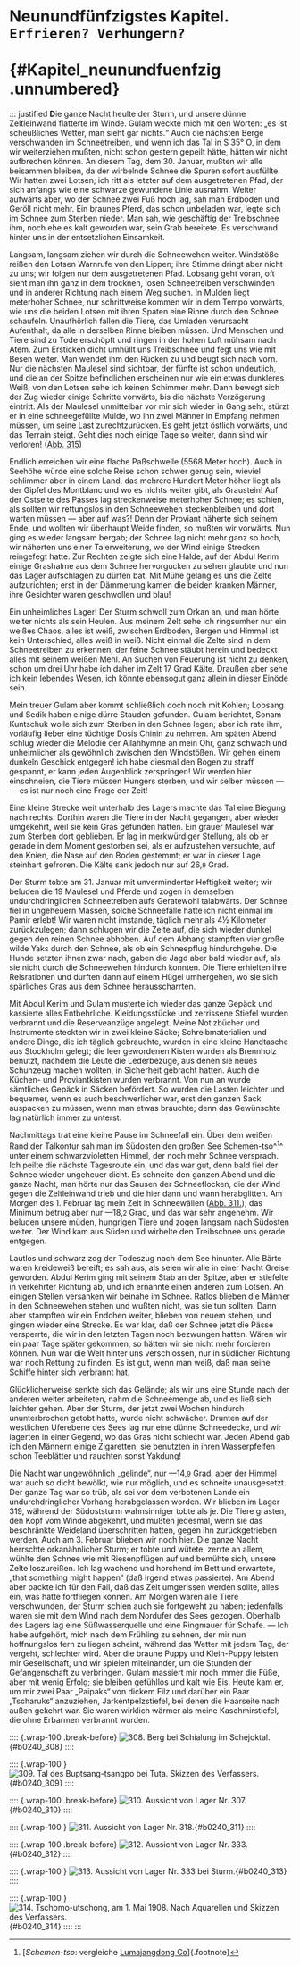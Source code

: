 # Neunundfünfzigstes Kapitel.&nbsp;<br />**`Erfrieren? Verhungern?`**<br /><br /> {#Kapitel_neunundfuenfzig .unnumbered}

::: justified
**D**ie ganze Nacht heulte der Sturm, und unsere dünne Zeltleinwand
flatterte im Winde. Gulam weckte mich mit den Worten: „es
ist scheußliches Wetter, man sieht gar nichts.“ Auch die nächsten Berge
verschwanden im Schneetreiben, und wenn ich das Tal in S&nbsp;35°&nbsp;O,
in dem wir weiterziehen mußten, nicht schon gestern gepeilt hätte,
hätten wir nicht aufbrechen können. An diesem Tag, dem 30. Januar,
mußten wir alle beisammen bleiben, da der wirbelnde Schnee die Spuren
sofort ausfüllte. Wir hatten zwei Lotsen; ich ritt als letzter auf dem
ausgetretenen Pfad, der sich anfangs wie eine schwarze gewundene Linie
ausnahm. Weiter aufwärts aber, wo der Schnee zwei Fuß hoch lag,
sah man Erdboden und Geröll nicht mehr. Ein braunes Pferd, das
schon unbeladen war, legte sich im Schnee zum Sterben nieder. Man
sah, wie geschäftig der Treibschnee ihm, noch ehe es kalt geworden war,
sein Grab bereitete. Es verschwand hinter uns in der entsetzlichen
Einsamkeit.

Langsam, langsam ziehen wir durch die Schneewehen weiter. Windstöße
reißen den Lotsen Warnrufe von den Lippen; ihre Stimme dringt aber
nicht zu uns; wir folgen nur dem ausgetretenen Pfad. Lobsang geht
voran, oft sieht man ihn ganz in dem trocknen, losen Schneetreiben
verschwinden und in anderer Richtung nach einem Weg suchen. In
Mulden liegt meterhoher Schnee, nur schrittweise kommen wir in dem Tempo
vorwärts, wie uns die beiden Lotsen mit ihren Spaten eine Rinne durch
den Schnee schaufeln. Unaufhörlich fallen die Tiere, das Umladen
verursacht Aufenthalt, da alle in derselben Rinne bleiben müssen. Und
Menschen und Tiere sind zu Tode erschöpft und ringen in der hohen Luft
mühsam nach Atem. Zum Ersticken dicht umhüllt uns Treibschnee und
fegt uns wie mit Besen weiter. Man wendet ihm den Rücken zu und
beugt sich nach vorn. Nur die nächsten Maulesel sind sichtbar, der fünfte
ist schon undeutlich, und die an der Spitze befindlichen erscheinen nur wie
ein etwas dunkleres Weiß; von den Lotsen sehe ich keinen Schimmer
mehr. Dann bewegt sich der Zug wieder einige Schritte vorwärts, bis
die nächste Verzögerung eintritt. Als der Maulesel unmittelbar vor mir
sich wieder in Gang seht, stürzt er in eine schneegefüllte Mulde, wo
ihn zwei Männer in Empfang nehmen müssen, um seine Last
zurechtzurücken. Es geht jetzt östlich vorwärts, und das Terrain steigt. Geht
dies noch einige Tage so weiter, dann sind wir verloren!
([Abb. 315](ch027.xhtml#b0248_315))

Endlich erreichen wir eine flache Paßschwelle (5568 Meter hoch).
Auch in Seehöhe würde eine solche Reise schon schwer genug sein,
wieviel schlimmer aber in einem Land, das mehrere Hundert Meter höher
liegt als der Gipfel des Montblanc und wo es nichts weiter gibt, als
Graustein! Auf der Ostseite des Passes lag streckenweise meterhoher Schnee;
es schien, als sollten wir rettungslos in den Schneewehen steckenbleiben
und dort warten müssen — aber auf was?! Denn der Proviant näherte
sich seinem Ende, und wollten wir überhaupt Weide finden, so mußten
wir vorwärts. Nun ging es wieder langsam bergab; der Schnee lag
nicht mehr ganz so hoch, wir näherten uns einer Talerweiterung, wo der
Wind einige Strecken reingefegt hatte. Zur Rechten zeigte sich eine Halde,
auf der Abdul Kerim einige Grashalme aus dem Schnee hervorgucken zu
sehen glaubte und nun das Lager aufschlagen zu dürfen bat. Mit Mühe
gelang es uns die Zelte aufzurichten; erst in der Dämmerung kamen
die beiden kranken Männer, ihre Gesichter waren geschwollen und blau!

Ein unheimliches Lager! Der Sturm schwoll zum Orkan an, und
man hörte weiter nichts als sein Heulen. Aus meinem Zelt sehe ich
ringsumher nur ein weißes Chaos, alles ist weiß, zwischen Erdboden,
Bergen und Himmel ist kein Unterschied, alles weiß in weiß. Nicht
einmal die Zelte sind in dem Schneetreiben zu erkennen, der feine Schnee
stäubt herein und bedeckt alles mit seinem weißen Mehl. An Suchen
von Feuerung ist nicht zu denken, schon um drei Uhr habe ich daher im
Zelt 17 Grad Kälte. Draußen aber sehe ich kein lebendes Wesen, ich
könnte ebensogut ganz allein in dieser Einöde sein.

Mein treuer Gulam aber kommt schließlich doch noch mit Kohlen;
Lobsang und Sedik haben einige dürre Stauden gefunden. Gulam berichtet,
Sonam Kuntschuk wolle sich zum Sterben in den Schnee legen; aber
ich rate ihm, vorläufig lieber eine tüchtige Dosis Chinin zu nehmen. Am
späten Abend schlug wieder die Melodie der Allahhymne an mein
Ohr, ganz schwach und unheimlicher als gewöhnlich zwischen den
Windstößen. Wir gehen einem dunkeln Geschick entgegen! ich habe diesmal
den Bogen zu straff gespannt, er kann jeden Augenblick zerspringen! Wir
werden hier einschneien, die Tiere müssen Hungers sterben, und wir selber
müssen — — es ist nur noch eine Frage der Zeit!

Eine kleine Strecke weit unterhalb des Lagers machte das Tal eine
Biegung nach rechts. Dorthin waren die Tiere in der Nacht gegangen,
aber wieder umgekehrt, weil sie kein Gras gefunden hatten. Ein grauer
Maulesel war zum Sterben dort geblieben. Er lag in merkwürdiger
Stellung, als ob er gerade in dem Moment gestorben sei, als er
aufzustehen versuchte, auf den Knien, die Nase auf den Boden gestemmt; er
war in dieser Lage steinhart gefroren. Die Kälte sank jedoch nur auf
26,<small>9</small> Grad.

Der Sturm tobte am 31. Januar mit unverminderter Heftigkeit
weiter; wir beluden die 19 Maulesel und Pferde und zogen in demselben
undurchdringlichen Schneetreiben aufs Geratewohl talabwärts. Der Schnee
fiel in ungeheuern Massen, solche Schneefälle hatte ich nicht einmal im
Pamir erlebt! Wir waren nicht imstande, täglich mehr als 4½ Kilometer
zurückzulegen; dann schlugen wir die Zelte auf, die sich wieder dunkel gegen
den reinen Schnee abhoben. Auf dem Abhang stampften vier große
wilde Yaks durch den Schnee, als ob ein Schneepflug hindurchgehe. Die
Hunde setzten ihnen zwar nach, gaben die Jagd aber bald wieder auf,
als sie nicht durch die Schneewehen hindurch konnten. Die Tiere
erhielten ihre Reisrationen und durften dann auf einem Hügel umhergehen,
wo sie sich spärliches Gras aus dem Schnee herausscharrten.

Mit Abdul Kerim und Gulam musterte ich wieder das ganze
Gepäck und kassierte alles Entbehrliche. Kleidungsstücke und zerrissene
Stiefel wurden verbrannt und die Reserveanzüge angelegt. Meine
Notizbücher und Instrumente steckten wir in zwei kleine Säcke;
Schreibmaterialien und andere Dinge, die ich täglich gebrauchte, wurden in eine
kleine Handtasche aus Stockholm gelegt; die leer gewordenen Kisten wurden als
Brennholz benutzt, nachdem die Leute die Lederbezüge, aus denen sie neues
Schuhzeug machen wollten, in Sicherheit gebracht hatten. Auch die
Küchen- und Proviantkisten wurden verbrannt. Von nun an wurde
sämtliches Gepäck in Säcken befördert. So wurden die Lasten leichter
und bequemer, wenn es auch beschwerlicher war, erst den ganzen Sack
auspacken zu müssen, wenn man etwas brauchte; denn das Gewünschte lag
natürlich immer zu unterst.

Nachmittags trat eine kleine Pause im Schneefall ein. Über dem
weißen Rand der Talkontur sah man im Südosten den großen See
Schemen-tso^[^240]^ unter einem schwarzvioletten Himmel, der noch mehr
Schnee versprach. Ich peilte die nächste Tagesroute ein, und das war
gut, denn bald fiel der Schnee wieder ungeheuer dicht. Es schneite den
ganzen Abend und die ganze Nacht, man hörte nur das Sausen der
Schneeflocken, die der Wind gegen die Zeltleinwand trieb und die hier
dann und wann herabglitten. Am Morgen des 1. Februar lag mein
Zelt in Schneewällen ([Abb. 311.](ch026.xhtml#b0240_311)); das Minimum betrug aber nur
—18,<small>2</small> Grad, und das war sehr angenehm. Wir beluden unsere
müden, hungrigen Tiere und zogen langsam nach Südosten weiter. Der Wind
kam aus Süden und wirbelte den Treibschnee uns gerade entgegen.

Lautlos und schwarz zog der Todeszug nach dem See hinunter.
Alle Bärte waren kreideweiß bereift; es sah aus, als seien wir alle in
einer Nacht Greise geworden. Abdul Kerim ging mit seinem Stab an
der Spitze, aber er stiefelte in verkehrter Richtung ab, und ich ernannte
einen anderen zum Lotsen. An einigen Stellen versanken wir beinahe
im Schnee. Ratlos blieben die Männer in den Schneewehen stehen und
wußten nicht, was sie tun sollten. Dann aber stampften wir ein
Endchen weiter, blieben von neuem stehen, und gingen wieder eine Strecke.
Es war klar, daß der Schnee jetzt die Pässe versperrte, die wir in den
letzten Tagen noch bezwungen hatten. Wären wir ein paar Tage später
gekommen, so hätten wir sie nicht mehr forcieren können. Nun war die
Welt hinter uns verschlossen, nur in südlicher Richtung war noch Rettung
zu finden. Es ist gut, wenn man weiß, daß man seine Schiffe hinter
sich verbrannt hat.

Glücklicherweise senkte sich das Gelände; als wir uns eine Stunde
nach der anderen weiter arbeiteten, nahm die Schneemenge ab, und es
ließ sich leichter gehen. Aber der Sturm, der jetzt zwei Wochen hindurch
ununterbrochen getobt hatte, wurde nicht schwächer. Drunten auf der
westlichen Uferebene des Sees lag nur eine dünne Schneedecke, und wir
lagerten in einer Gegend, wo das Gras nicht schlecht war. Jeden Abend
gab ich den Männern einige Zigaretten, sie benutzten in ihren
Wasserpfeifen schon Teeblätter und rauchten sonst Yakdung!

Die Nacht war ungewöhnlich „gelinde“, nur —14,<small>9</small> Grad, aber der
Himmel war auch so dicht bewölkt, wie nur möglich, und es schneite
unausgesetzt. Der ganze Tag war so trüb, als sei vor dem verbotenen
Lande ein undurchdringlicher Vorhang herabgelassen worden. Wir blieben im
Lager 319, während der Südoststurm wahnsinniger tobte als je. Die
Tiere grasten, den Kopf vom Winde abgekehrt, und mußten jedesmal,
wenn sie das beschränkte Weideland überschritten hatten, gegen ihn
zurückgetrieben werden. Auch am 3. Februar blieben wir noch hier. Die
ganze Nacht herrschte orkanähnlicher Sturm; er tobte und wütete, zerrte
an allem, wühlte den Schnee wie mit Riesenpflügen auf und bemühte sich,
unsere Zelte loszureißen. Ich lag wachend und horchend im Bett und
erwartete, „that something might happen“ (daß irgend etwas passierte).
Am Abend aber packte ich für den Fall, daß das Zelt umgerissen werden
sollte, alles ein, was hätte fortfliegen können. Am Morgen waren alle
Tiere verschwunden, der Sturm schien auch sie fortgeweht zu haben;
jedenfalls waren sie mit dem Wind nach dem Nordufer des Sees gezogen.
Oberhalb des Lagers lag eine Süßwasserquelle und eine Ringmauer
für Schafe. — Ich habe aufgehört, mich nach dem Frühling zu sehnen,
der mir nun hoffnungslos fern zu liegen scheint, während das Wetter
mit jedem Tag, der vergeht, schlechter wird. Aber die braune Puppy
und Klein-Puppy leisten mir Gesellschaft, und wir spielen miteinander,
um die Stunden der Gefangenschaft zu verbringen. Gulam massiert mir
noch immer die Füße, aber mit wenig Erfolg; sie bleiben gefühllos und
kalt wie Eis. Heute kam er, um mir zwei Paar „Paipaks“ von dickem
Filz und darüber ein Paar „Tscharuks“ anzuziehen, Jarkentpelzstiefel,
bei denen die Haarseite nach außen gekehrt war. Sie waren wirklich
wärmer als meine Kaschmirstiefel, die ohne Erbarmen verbrannt wurden.

:::: {.wrap-100 .break-before}
![308. Berg bei Schialung im Schejoktal.](Transhimalaja_Band_II_240_308.jpg "308. Berg bei Schialung im Schejoktal."){#b0240_308}
::::

:::: {.wrap-100 }
![309. Tal des Buptsang-tsangpo bei Tuta. <small>Skizzen des Verfassers.</small>](Transhimalaja_Band_II_240_309.jpg "309. Tal des Buptsang-tsangpo bei Tuta. Skizzen des Verfassers."){#b0240_309}
::::

:::: {.wrap-100 .break-before}
![310. Aussicht von Lager Nr. 307.](Transhimalaja_Band_II_240_310.jpg "310. Aussicht von Lager Nr. 307."){#b0240_310}
::::

:::: {.wrap-100 }
![311. Aussicht von Lager Nr. 318.](Transhimalaja_Band_II_240_311.jpg "311. Aussicht von Lager Nr. 318."){#b0240_311}
::::

:::: {.wrap-100 .break-before}
![312. Aussicht von Lager Nr. 333.](Transhimalaja_Band_II_240_312.jpg "312. Aussicht von Lager Nr. 333."){#b0240_312}
::::

:::: {.wrap-100 }
![313. Aussicht von Lager Nr. 333 bei Sturm.](Transhimalaja_Band_II_240_313.jpg "313. Aussicht von Lager Nr. 333 bei Sturm."){#b0240_313}
::::

:::: {.wrap-100 }
![314. Tschomo-utschong, am 1. Mai 1908. <small>Nach Aquarellen und Skizzen des Verfassers.</small>](Transhimalaja_Band_II_240_314.jpg "314. Tschomo-utschong, am 1. Mai 1908. Nach Aquarellen und Skizzen des Verfassers."){#b0240_314}
::::
:::


[^240]: [*Schemen-tso*: vergleiche [Lumajangdong Co](https://en.wikipedia.org/wiki/Lumajangdong_Co)]{.footnote}
